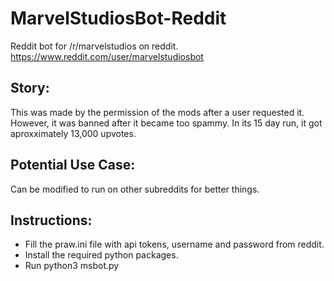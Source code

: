 # MarvelStudiosBot-Reddit
Reddit bot for /r/marvelstudios on reddit.
https://www.reddit.com/user/marvelstudiosbot

## Story:
This was made by the permission of the mods after a user requested it. However, it was banned after it became too spammy.
In its 15 day run, it got aproxximately 13,000 upvotes.

## Potential Use Case:
Can be modified to run on other subreddits for better things.

## Instructions:
* Fill the praw.ini file with api tokens, username and password from reddit.
* Install the required python packages.
* Run python3 msbot.py
